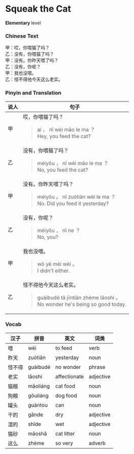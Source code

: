 # Squeak the Cat
**Elementary** level
### Chinese Text
甲：哎，你喂猫了吗？<br />乙：没有，你喂猫了吗？<br />甲：没有。你昨天喂了吗？<br />乙：没有，你呢？<br />甲：我也没喂。<br />乙：怪不得他今天这么老实。

### Pinyin and Translation
|说人|句子|
|----|----|
|甲|哎，你喂猫了吗？<blockquote>ai ， nǐ wèi māo le ma ？<br />Hey, you feed the cat?</blockquote>|
|乙|没有，你喂猫了吗？<blockquote>méiyǒu ， nǐ wèi māo le ma ？<br />No, you feed the cat?</blockquote>|
|甲|没有。你昨天喂了吗？<blockquote>méiyǒu 。 nǐ zuótiān wèi le ma ？<br />No. Did you feed it yesterday?</blockquote>|
|乙|没有，你呢？<blockquote>méiyǒu ， nǐ ne ？<br />No, you?</blockquote>|
|甲|我也没喂。<blockquote>wǒ yě méi wèi 。<br />I didn't either.</blockquote>|
|乙|怪不得他今天这么老实。<blockquote>guàibudé tā jīntiān zhème lǎoshi 。<br />No wonder he's being so good today.</blockquote>|
### Vocab
|汉子|拼音|英文|词类|
|----|----|----|----|
|喂|wèi|to feed|verb|
|昨天|zuótiān|yesterday|noun|
|怪不得|guàibudé|no wonder|phrase|
|老实|lǎoshi|affectionate|adjective|
|猫粮|māoliáng|cat food|noun|
|狗粮|gǒuliáng|dog food|noun|
|罐头|guàntou|can|noun|
|干的|gānde|dry|adjective|
|湿的|shīde|wet|adjective|
|猫砂|māoshā|cat litter|noun|
|这么|zhème|so very|adverb|